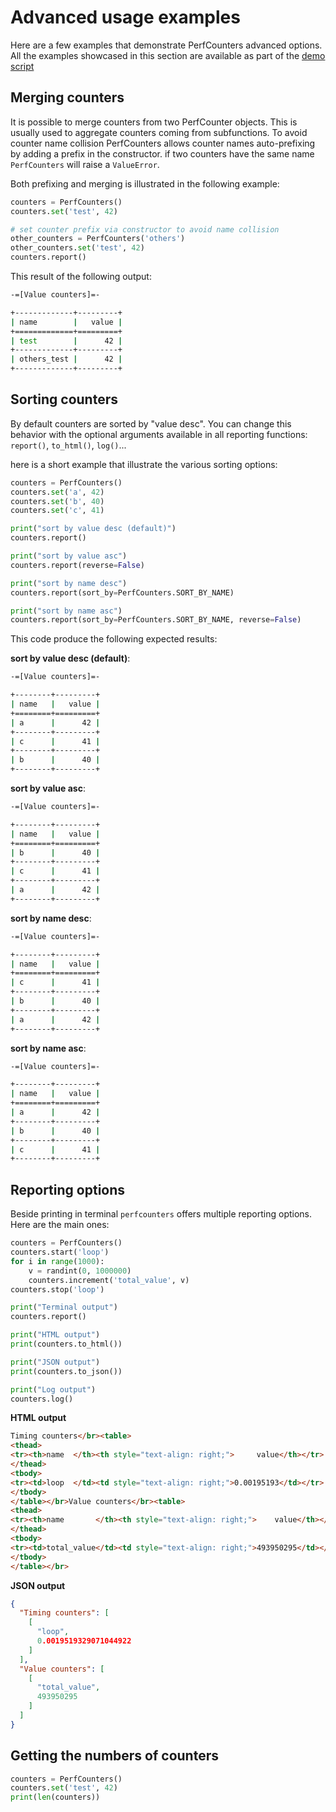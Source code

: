 # Advanced usage examples

Here are a few examples that demonstrate PerfCounters advanced options. All the examples showcased in this section are available as part of the [demo script](https://github.com/ebursztein/perfcounters/blob/master/demo.py)

## Merging counters

It is possible to merge counters from two PerfCounter objects. This is usually used to aggregate counters coming from subfunctions. To avoid counter name collision PerfCounters allows counter names auto-prefixing by adding a prefix in the constructor. if two counters have the same name `PerfCounters` will raise a `ValueError`.

Both prefixing and merging is illustrated in the following example:

```python
counters = PerfCounters()
counters.set('test', 42)

# set counter prefix via constructor to avoid name collision
other_counters = PerfCounters('others')
other_counters.set('test', 42)
counters.report()
```

This result of the following output:

```bash
-=[Value counters]=-

+-------------+---------+
| name        |   value |
+=============+=========+
| test        |      42 |
+-------------+---------+
| others_test |      42 |
+-------------+---------+
```

## Sorting counters

By default counters are sorted by "value desc". You can change this behavior with the optional arguments available in all reporting functions: `report()`, `to_html()`, `log()`...

here is a short example that illustrate the various sorting options:

```python
counters = PerfCounters()
counters.set('a', 42)
counters.set('b', 40)
counters.set('c', 41)

print("sort by value desc (default)")
counters.report()

print("sort by value asc")
counters.report(reverse=False)

print("sort by name desc")
counters.report(sort_by=PerfCounters.SORT_BY_NAME)

print("sort by name asc")
counters.report(sort_by=PerfCounters.SORT_BY_NAME, reverse=False)
```

This code produce the following expected results:

**sort by value desc (default)**:

```bash
-=[Value counters]=-

+--------+---------+
| name   |   value |
+========+=========+
| a      |      42 |
+--------+---------+
| c      |      41 |
+--------+---------+
| b      |      40 |
+--------+---------+
```

**sort by value asc**:

```bash
-=[Value counters]=-

+--------+---------+
| name   |   value |
+========+=========+
| b      |      40 |
+--------+---------+
| c      |      41 |
+--------+---------+
| a      |      42 |
+--------+---------+
```

**sort by name desc**:

```bash
-=[Value counters]=-

+--------+---------+
| name   |   value |
+========+=========+
| c      |      41 |
+--------+---------+
| b      |      40 |
+--------+---------+
| a      |      42 |
+--------+---------+
```

**sort by name asc**:

```bash
-=[Value counters]=-

+--------+---------+
| name   |   value |
+========+=========+
| a      |      42 |
+--------+---------+
| b      |      40 |
+--------+---------+
| c      |      41 |
+--------+---------+
```

## Reporting options

Beside printing in terminal `perfcounters` offers multiple reporting options. Here are the main ones:

```python
counters = PerfCounters()
counters.start('loop')
for i in range(1000):
    v = randint(0, 1000000)
    counters.increment('total_value', v)
counters.stop('loop')

print("Terminal output")
counters.report()

print("HTML output")
print(counters.to_html())

print("JSON output")
print(counters.to_json())

print("Log output")
counters.log()
```

**HTML output**

```html
Timing counters</br><table>
<thead>
<tr><th>name  </th><th style="text-align: right;">     value</th></tr>
</thead>
<tbody>
<tr><td>loop  </td><td style="text-align: right;">0.00195193</td></tr>
</tbody>
</table></br>Value counters</br><table>
<thead>
<tr><th>name       </th><th style="text-align: right;">    value</th></tr>
</thead>
<tbody>
<tr><td>total_value</td><td style="text-align: right;">493950295</td></tr>
</tbody>
</table></br>
```

**JSON output**

```json
{
  "Timing counters": [
    [
      "loop",
      0.0019519329071044922
    ]
  ],
  "Value counters": [
    [
      "total_value",
      493950295
    ]
  ]
}
```

## Getting the numbers of counters

```python
counters = PerfCounters()
counters.set('test', 42)
print(len(counters))
```